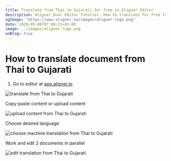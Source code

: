 ```yaml
---
title: Translate from Thai to Gujarati for free in Aligner Editor
description: Aligner Dual Editor Tutorial. How to translate for free from Thai to Gujarati. Aligner is multilingual document management platform. 
ogImage: "https://www.aligner.io/images/aligner-logo.png"
date: 2020-05-06T07:09:21+03:00
image: ../images/aligner-logo.png
onBlog: true
---
```


# How to translate document from Thai to Gujarati

1. Go to editor at [app.aligner.io](https://app.aligner.io "Aligner App web page")

![translate from Thai to Gujarati](../aligner-blank-editor.png "translate from Thai to Gujarati")

Copy-paste content or upload content

![upload content from Thai to Gujarati](../aligner-uploaded-document.png "upload content from Thai to Gujarati")

Choose desired language

![choose machine translation from Thai to Gujarati](../aligner-language-dropdown.png "choose machine translation from Thai to Gujarati")

Work and edit 2 documents in parallel

![edit translation from Thai to Gujarati](../aligner-double-sitded-editor.png "edit translation from Thai to Gujarati")


